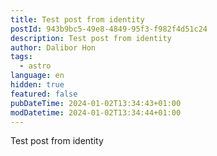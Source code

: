 ```yaml
---
title: Test post from identity
postId: 943b9bc5-49e8-4849-95f3-f982f4d51c24
description: Test post from identity
author: Dalibor Hon
tags:
  - astro
language: en
hidden: true
featured: false
pubDateTime: 2024-01-02T13:34:43+01:00
modDatetime: 2024-01-02T13:34:44+01:00
---
```

Test post from identity

